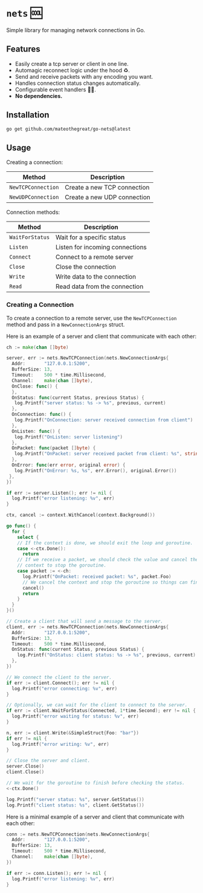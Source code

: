 # `nets` 🆒

Simple library for managing network connections in Go.

## Features

- Easily create a tcp server or client in one line.
- Automagic reconnect logic under the hood ♻️.
- Send and receive packets with any encoding you want.
- Handles connection status changes automatically.
- Configurable event handlers 🦸‍♂️.
- **No dependencies.**

## Installation

```bash
go get github.com/mateothegreat/go-nets@latest
```

## Usage

Creating a connection:

| Method             | Description                 |
| ------------------ | --------------------------- |
| `NewTCPConnection` | Create a new TCP connection |
| `NewUDPConnection` | Create a new UDP connection |

Connection methods:

| Method          | Description                     |
| --------------- | ------------------------------- |
| `WaitForStatus` | Wait for a specific status      |
| `Listen`        | Listen for incoming connections |
| `Connect`       | Connect to a remote server      |
| `Close`         | Close the connection            |
| `Write`         | Write data to the connection    |
| `Read`          | Read data from the connection   |

### Creating a Connection

To create a connection to a remote server, use the `NewTCPConnection` method and pass in a `NewConnectionArgs` struct.

Here is an example of a server and client that communicate with each other:

```go
ch := make(chan []byte)

server, err := nets.NewTCPConnection(nets.NewConnectionArgs{
  Addr:       "127.0.0.1:5200",
  BufferSize: 13,
  Timeout:    500 * time.Millisecond,
  Channel:    make(chan []byte),
  OnClose: func() {
  },
  OnStatus: func(current Status, previous Status) {
   log.Printf("server status: %s -> %s", previous, current)
  },
  OnConnection: func() {
   log.Printf("OnConnection: server received connection from client")
  },
  OnListen: func() {
   log.Printf("OnListen: server listening")
  },
  OnPacket: func(packet []byte) {
   log.Printf("OnPacket: server received packet from client: %s", string(packet))
  },
  OnError: func(err error, original error) {
   log.Printf("OnError: %s, %s", err.Error(), original.Error())
 },
})

if err := server.Listen(); err != nil {
  log.Printf("error listening: %v", err)
}

ctx, cancel := context.WithCancel(context.Background())

go func() {
  for {
    select {
    // If the context is done, we should exit the loop and goroutine.
    case <-ctx.Done():
      return
    // If we receive a packet, we should check the value and cancel the
    // context to stop the goroutine.
    case packet := <-ch:
      log.Printf("OnPacket: received packet: %s", packet.Foo)
      // We cancel the context and stop the goroutine so things can finish outside of the goroutine.
      cancel()
      return
    }
  }
}()

// Create a client that will send a message to the server.
client, err := nets.NewTCPConnection(nets.NewConnectionArgs{
  Addr:       "127.0.0.1:5200",
  BufferSize: 13,
  Timeout:    500 * time.Millisecond,
  OnStatus: func(current Status, previous Status) {
    log.Printf("OnStatus: client status: %s -> %s", previous, current)
  },
})

// We connect the client to the server.
if err := client.Connect(); err != nil {
  log.Printf("error connecting: %v", err)
}

// Optionally, we can wait for the client to connect to the server.
if err := client.WaitForStatus(Connected, 1*time.Second); err != nil {
  log.Printf("error waiting for status: %v", err)
}

n, err := client.Write(&SimpleStruct{Foo: "bar"})
if err != nil {
  log.Printf("error writing: %v", err)
}

// Close the server and client.
server.Close()
client.Close()

// We wait for the goroutine to finish before checking the status.
<-ctx.Done()

log.Printf("server status: %s", server.GetStatus())
log.Printf("client status: %s", client.GetStatus())
```

Here is a minimal example of a server and client that communicate with each other:

```go
conn := nets.NewTCPConnection(nets.NewConnectionArgs{
  Addr:       "127.0.0.1:5200",
  BufferSize: 13,
  Timeout:    500 * time.Millisecond,
  Channel:    make(chan []byte),
})

if err := conn.Listen(); err != nil {
  log.Printf("error listening: %v", err)
}
```
